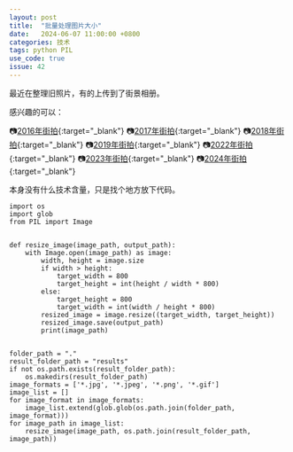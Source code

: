 ```yaml
---
layout: post
title:  "批量处理图片大小"
date:   2024-06-07 11:00:00 +0800
categories: 技术
tags: python PIL
use_code: true
issue: 42
---
```

最近在整理旧照片，有的上传到了街景相册。

感兴趣的可以：

   :camera:[2016年街拍](/photos/#street_view_2016){:target="_blank"}    :camera:[2017年街拍](/photos/#street_view_2017){:target="_blank"} 
   :camera:[2018年街拍](/photos/#street_view_2018){:target="_blank"}    :camera:[2019年街拍](/photos/#street_view_2019){:target="_blank"} 
   :camera:[2022年街拍](/photos/#street_view_2022){:target="_blank"}    :camera:[2023年街拍](/photos/#street_view_2023){:target="_blank"} 
   :camera:[2024年街拍](/photos/#street_view_2024){:target="_blank"} 

本身没有什么技术含量，只是找个地方放下代码。

<!--more-->

    import os
    import glob
    from PIL import Image
    
    
    def resize_image(image_path, output_path):
        with Image.open(image_path) as image:
            width, height = image.size
            if width > height:
                target_width = 800
                target_height = int(height / width * 800)
            else:
                target_height = 800
                target_width = int(width / height * 800)
            resized_image = image.resize((target_width, target_height))
            resized_image.save(output_path)
            print(image_path)
    
    
    folder_path = "."
    result_folder_path = "results"
    if not os.path.exists(result_folder_path):
        os.makedirs(result_folder_path)
    image_formats = ['*.jpg', '*.jpeg', '*.png', '*.gif']
    image_list = []
    for image_format in image_formats:
        image_list.extend(glob.glob(os.path.join(folder_path, image_format)))
    for image_path in image_list:
        resize_image(image_path, os.path.join(result_folder_path, image_path))
